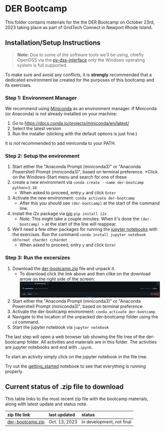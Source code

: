 # DER Bootcamp
This folder contains materials for the the DER Bootcamp on October 23rd, 2023 taking place as part of GridTech Connect in Newport Rhode Island.

## Installation/Setup Instructions
> **Note:** Due to some of the software tools we'll be using, chiefly OpenDSS via the [py-dss-interface](https://py-dss-interface.readthedocs.io/en/latest/) only the Windows operating system is full supported.

To make sure and avoid any conflicts, it is **strongly** recommended that a dedicated environment be created for the purposes of this bootcamp and its exercises.
### Step 1: Environment Manager
We recommend using [Miniconda](https://docs.conda.io/projects/miniconda/en/latest/) as an environment manager.
If Miniconda (or Anaconda) is not already installed on your machine:
1. Go to https://docs.conda.io/projects/miniconda/en/latest/
2. Select the latest version
3. Run the installer (sticking with the default options is just fine.)

It is _not_ recommended to add miniconda to your PATH.

### Step 2: Setup the environment
1. Start either the "Anaconda Prompt (miniconda3)" or "Anaconda Powershell Prompt (miniconda3)", based on terminal preference.
    *Click on the Windows-Start menu and search for one of these
2. create a new environment via `conda create --name der-bootcamp python=3.10`
    * When asked to proceed, entry `y` and click `Enter`
3. Activate the new environment: `conda activate der-bootcamp`
    * After this you should see `(der-bootcamp)` at the start of the command line. 
4. Install the i2x package via [pip](https://pypi.org/project/pip/) `pip install i2x`
    * _Note_: This might take a couple minutes. When it's done the `(der-bootcamp) >` at the start of the line will reappear.
5. We'll need a few other packages for running the [jupyter notebooks](https://jupyter.org/) with the exercises. Run the command `conda install jupyter notebook nbformat chardet cchardet`
    * When asked to proceed, entry `y` and click `Enter` 
### Step 3: Run the excersizes
1. Download the [der-bootcamp.zip](./der-bootcamp.zip) file and unpack it.
    * To download click the link above and then clike on the download arrow on the right side of the screen:
    ![](./figs/download_zip_file_1.png)
2. Start either the "Anaconda Prompt (miniconda3)" or "Anaconda Powershell Prompt (miniconda3)", based on terminal preference.
3. Activate the der-bootcamp environment: `conda activate der-bootcamp`
4. Navigate to the location of the unpacked der-bootcamp folder using the `cd` command.
5. Start the jupyter notebook via `jupyter notebook`

The last step will open a web browser tab showing the file tree of the der-bootcamp folder.
All activities and materials are in this folder.
The activities are jupyter notebooks and end with `.ipynb`.

To start an activity simply click on the jupyter notebook in the file tree.

Try out the [getting_started](./getting_started.ipynb) notebook to see that everything is running properly.

## Current status of .zip file to download
This table links to the most recent zip file with the bootcamp materials, along with latest update and status note.

| zip file link| last updated | status |
|:------------ | :---------- | :----- |
|[der-bootcamp.zip](./der-bootcamp.zip) | Oct. 13, 2023 | In development, not final|


